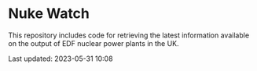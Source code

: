 # Nuke Watch

This repository includes code for retrieving the latest information available on the output of EDF nuclear power plants in the UK.

Last updated: 2023-05-31 10:08